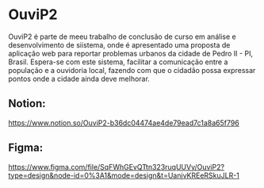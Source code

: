 # OuviP2

OuviP2 é parte de meeu trabalho de conclusão de curso em análise e desenvolvimento de siistema, onde é apresentado uma proposta de aplicação web para reportar problemas urbanos da cidade de Pedro II - PI, Brasil. Espera-se com este sistema, facilitar a comunicação entre a população e a ouvidoria local, fazendo com que o cidadão possa expressar pontos onde a cidade ainda deve melhorar.

## Notion:
https://www.notion.so/OuviP2-b36dc04474ae4de79ead7c1a8a65f796

## Figma:
https://www.figma.com/file/SqFWhGEvQTtn323ruqUUVy/OuviP2?type=design&node-id=0%3A1&mode=design&t=UanjvKREeRSkuJLR-1
